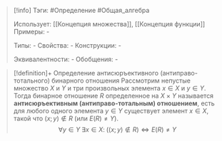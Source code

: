 > [!info]
> Тэги: #Определение #Общая_алгебра 
> 
> Использует: [[Концепция множества]], [[Концепция функции]]
> Примеры: *-*
> 
> Типы: *-*
> Свойства: *-*
> Конструкции: *-*
> 
> Эквивалентности: *-*
> Обобщения: *-*

> [!definition]+ Определение антисюръективного (антиправо-тотального) бинарного отношения
> Рассмотрим непустые множество $X$ и $Y$ и три произвольных элемента $x \in X$ и $y \in Y$. Тогда бинарное отношение $R$ определенное на $X \times Y$ называется **антисюръективным (антиправо-тотальным) отношением**, есть для любого одного элемента $y \in Y$ существует элемент $x \in X$, такой что $(x;y) \not\in R$ (или $E(R) \not= Y$).
> $$\forall y \in Y \; \exists x \in X: \; \big((x;y) \not\in R\big) \Leftrightarrow E(R) \not= Y$$